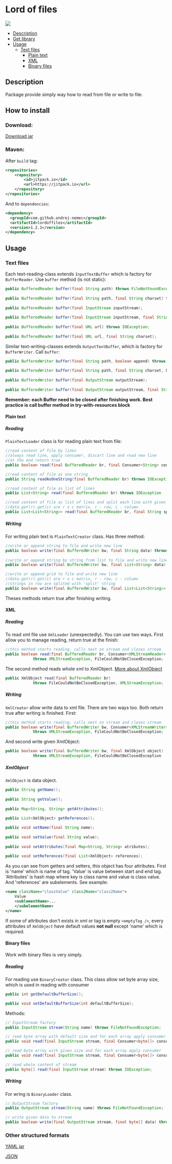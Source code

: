 # Lord of files

[![](https://jitpack.io/v/ondrej-nemec/lordoffiles.svg)](https://jitpack.io/#ondrej-nemec/lordoffiles)

* [Description](#description)
* [Get library](#how-to-install)
* [Usage](#usage)
	* [Text files](#text-files)
		* [Plain text](#plain-text)
		* [XML](#xml)
		* [Binary files](#binary-files)

## Description
Package provide simply way how to read from file or write to file.

## How to install
### Download:

<a href="https://ondrej-nemec.github.io/download/lof-1.2.1.jar" target=_blank>Download jar</a>

### Maven:
After `build` tag:
```xml
<repositories>
	<repository>
	    <id>jitpack.io</id>
	    <url>https://jitpack.io</url>
	</repository>
</repositories>
```
And to `dependencies`:
```xml
<dependency>
  <groupId>com.github.ondrej-nemec</groupId>
  <artifactId>lordoffiles</artifactId>
  <version>1.2.1</version>
</dependency>
```

## Usage
### Text files
Each text-reading-class extends `InputTextBuffer` which is factory for `BufferReader`. Use `buffer` method (is not static):
```java
public BufferedReader buffer(final String path) throws FileNotFoundException;	
	
public BufferedReader buffer(final String path, final String charset) throws UnsupportedEncodingException, FileNotFoundException;
	
public BufferedReader buffer(final InputStream inputStream);
	
public BufferedReader buffer(final InputStream inputStream, final String charset) throws UnsupportedEncodingException;
	
public BufferedReader buffer(final URL url) throws IOException;
	
public BufferedReader buffer(final URL url, final String charset);
```
Similar text-writing-classes extends `OutputTextBuffer`, which is factory for `BufferWriter`. Call `buffer`:
```java
public BufferedWriter buffer(final String path, boolean append) throws IOException;
	
public BufferedWriter buffer(final String path, final String charset, boolean append) throws UnsupportedEncodingException, FileNotFoundException;
	
public BufferedWriter buffer(final OutputStream outputStream);
	
public BufferedWriter buffer(final OutputStream outputStream, final String charset) throws UnsupportedEncodingException;
```
**Remember: each Buffer need to be closed after finishing work. Best practice is call buffer method in try-with-resources block**
#### Plain text
##### Reading
`PlainTextLoader` class is for reading plain text from file:
```java
//read content of file by lines
//always read line, apply consumer, discart line and read new line
//at the end return true
public boolean read(final BufferedReader br, final Consumer<String> consumer) throws IOException

//read content of file as one string		
public String readAsOneString(final BufferedReader br) throws IOException

//read content of file as list of lines
public List<String> read(final BufferedReader br) throws IOException

//read content of file as list of lines and split each line with given 'split'
//data.get(r).get(c) are r x c matrix, r - row, c - column
public List<List<String>> read(final BufferedReader br, final String split) throws IOException;
```
##### Writing
For writing plain text is `PlainTextCreator` class. Has three method:
```java
//write or append string to file and write new line
public boolean write(final BufferedWriter bw, final String data) throws IOException;
	
//write or append string by string from list to file and write new line
public boolean write(final BufferedWriter bw, final List<String> data) throws IOException;

//write or append grid to file and write new line
//data.get(r).get(c) are r x c matrix, r - row, c - column
//strings in row are splited with 'split' string
public boolean write(final BufferedWriter bw, final List<List<String>> data, final String split) throws IOException;
```
Theses methods return true after finishing writing.
#### XML
##### Reading
To read xml file use `XmlLoader` (unexpectedly). You can use two ways. First allow you to manage reading, return true at the finish:
```java
//this method starts reading, calls next on stream and closes stream
public boolean read(final BufferedReader br, Consumer<XMLStreamReader> consumer) 
			throws XMLStreamException, FileCouldNotBeClosedException;
```
The second method reads whole xml to XmlObject. [More about XmlObject](#xmlobject)
```java
public XmlObject read(final BufferedReader br) 
			throws FileCouldNotBeClosedException, XMLStreamException;
```
##### Writing
`XmlCreator` allow write data to xml file. There are two ways too. Both return true after writing is finished. First:
```java
//this method starts reading, calls next on stream and closes stream
public boolean write(final BufferedWriter bw, Consumer<XMLStreamWriter> consumer)
			throws XMLStreamException, FileCouldNotBeClosedException;
```
And second write given XmlObject:
```java
public boolean write(final BufferedWriter bw, final XmlObject object)
			throws XMLStreamException, FileCouldNotBeClosedException
```
##### XmlObject
`XmlObject` is data object.
```java
public String getName();
	
public String getValue();
	
public Map<String, String> getAttributes();
	
public List<XmlObject> getReferences();

public void setName(final String name);
	
public void setValue(final String value);
	
public void setAttributes(final Map<String, String> atributes);
	
public void setReferences(final List<XmlObject> references);
```
As you can see from getters and setters, this object has four attributes. First is 'name' which is name of tag. 'Value' is value between start and end tag. 'Attributes' is hash map where key is class name and value is class value. And 'references' are subelements. See example:
```xml
<name className="classValue" class2Name="class2Name">
	Value
	<sublementName>...
	</subelementName>
</name>
```
If some of attributes don't exists in xml or tag is empty `<emptyTag />`, every attributes of `XmlObject` have default values **not null** except 'name' which is required.

#### Binary files
Work with binary files is very simply.
##### Reading
For reading use `BinaryCreator` class. This class allow set byte array size, which is used in reading with consumer 
```java
public int getDefaultBufferSize();

public void setDefaultBufferSize(int defaultBufferSize);
```
Methods:
```java
// InputStream factory
public InputStream stream(String name) throws FileNotFoundException;

// read byte array with default size and for each array apply consumer
public void read(final InputStream stream, final Consumer<byte[]> consumer) throws IOException;

// read byte array with given size and for each array apply consumer
public void read(final InputStream stream, final Consumer<byte[]> consumer, final int bufferSize) throws IOException;

// read whole content of stream
public byte[] read(final InputStream stream) throws IOException;
```
##### Writing
For wring is `BinaryLoader` class. 
```java
// OutputStream factory
public OutputStream stream(String name) throws FileNotFoundException;

// write given data to stream
public boolean write(final OutputStream stream, final byte[] data) throws IOException
```

### Other structured formats
<a href="https://www.baeldung.com/java-snake-yaml" target=_blank>YAML jar</a>

<a href="https://github.com/stleary/JSON-java" target=_blank>JSON</a>